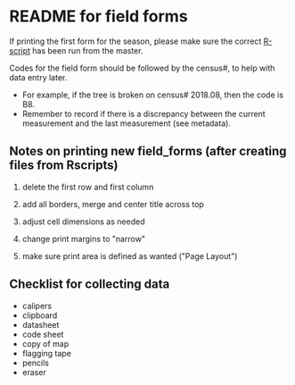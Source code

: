 # README for field forms

If printing the first form for the season, please make sure the correct [R-script](https://github.com/SCBI-ForestGEO/Dendrobands/tree/master/data/clean_data_files/Rscripts) has been run from the master.

Codes for the field form should be followed by the census#, to help with data entry later.
-	For example, if the tree is broken on census# 2018.08, then the code is B8.
- Remember to record if there is a discrepancy between the current measurement and the last measurement (see metadata).


## Notes on printing new field_forms (after creating files from Rscripts)

1. delete the first row and first column

2. add all borders, merge and center title across top

3. adjust cell dimensions as needed

4. change print margins to "narrow"

5. make sure print area is defined as wanted ("Page Layout")


## Checklist for collecting data
- calipers
- clipboard
- datasheet
- code sheet
- copy of map
- flagging tape
- pencils
- eraser
